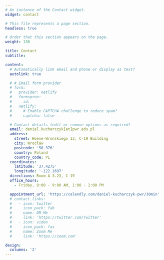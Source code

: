 ```yaml
---
# An instance of the Contact widget.
widget: contact

# This file represents a page section.
headless: true

# Order that this section appears on the page.
weight: 130

title: Contact
subtitle:

content:
  # Automatically link email and phone or display as text?
  autolink: true

  # # Email form provider
  # form:
  #   provider: netlify
  #   formspree:
  #     id:
  #   netlify:
  #     # Enable CAPTCHA challenge to reduce spam?
  #     captcha: false

  # Contact details (edit or remove options as required)
  email: daniel.kucharczyk[at]pwr.edu.pl
  address:
    street: Hoene-Wrońskiego 13, C-19 Building
    city: Wrocław
    postcode: '50-376'
    country: Poland
    country_code: PL
  coordinates:
    latitude: '37.4275'
    longitude: '-122.1697'
  directions: Room A 3.23, C-19
  office_hours:
    - Friday, 8:00 - 9:00 AM, 1:00 - 2:00 PM

  appointment_url: 'https://calendly.com/daniel-kucharczyk-pwr/30min'
  # contact_links:
  #   - icon: twitter
  #     icon_pack: fab
  #     name: DM Me
  #     link: 'https://twitter.com/Twitter'
  #   - icon: video
  #     icon_pack: fas
  #     name: Zoom Me
  #     link: 'https://zoom.com'

design:
  columns: '2'
---
```

